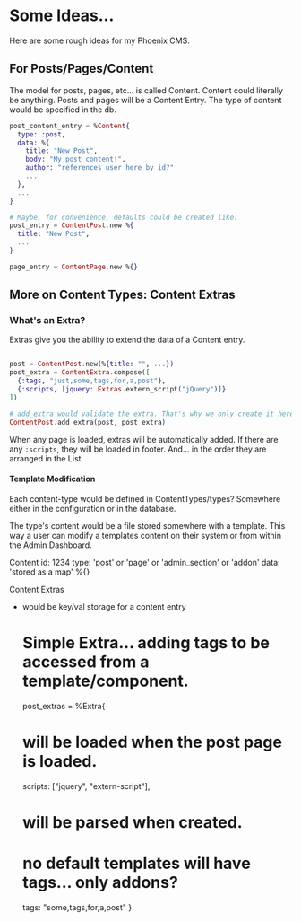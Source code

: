 # Some Ideas...

Here are some rough ideas for my Phoenix CMS.

## For Posts/Pages/Content

The model for posts, pages, etc... is called Content. Content could literally be anything. Posts and pages will be a Content Entry. The type of content would be specified in the db.

```elixir
post_content_entry = %Content{
  type: :post,
  data: %{
    title: "New Post",
    body: "My post content!",
    author: "references user here by id?"
    ...
  },
  ...
}

# Maybe, for convenience, defaults could be created like:
post_entry = ContentPost.new %{
  title: "New Post",
  ...
}

page_entry = ContentPage.new %{}
```

## More on Content Types: Content Extras
### What's an Extra?
Extras give you the ability to extend the data of a Content entry.

```elixir

post = ContentPost.new(%{title: "", ...})
post_extra = ContentExtra.compose([
  {:tags, "just,some,tags,for,a,post"},
  {:scripts, [jquery: Extras.extern_script("jQuery")]}
])

# add_extra would validate the extra. That's why we only create it here.
ContentPost.add_extra(post, post_extra)
```

When any page is loaded, extras will be automatically added. If there are any `:scripts`, they will be loaded in footer. And... in the order they are arranged in the List.

#### Template Modification
Each content-type would be defined in ContentTypes/types? Somewhere either in the configuration or in the database.

The type's content would be a file stored somewhere with a template. This way a user can modify a templates content on their system or from within the Admin Dashboard.

Content
  id: 1234
  type: 'post' or 'page' or 'admin_section' or 'addon'
  data: 'stored as a map' %{}

Content Extras
  - would be key/val storage for a content entry
    # Simple Extra... adding tags to be accessed from a template/component.
    post_extras = %Extra{
      # will be loaded when the post page is loaded.
      scripts: ["jquery", "extern-script"],

      # will be parsed when created.
      # no default templates will have tags... only addons?
      tags: "some,tags,for,a,post"
    }
